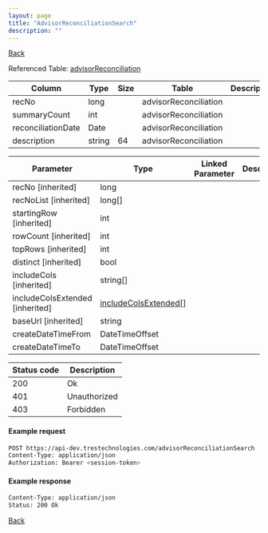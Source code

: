 ```yaml
---
layout: page
title: "AdvisorReconciliationSearch"
description: ""
---
```

<div class="nav-back"><a href="{{ 'api' | relative_url }}">Back</a></div>




Referenced Table: [advisorReconciliation](/advisorReconciliation)

| Column | Type | Size | Table | Description |
| ------ | ---- | ---- | ----- | ----------- |
| recNo | long |  | advisorReconciliation | 
| summaryCount | int |  | advisorReconciliation | 
| reconciliationDate | Date |  | advisorReconciliation | 
| description | string | 64 | advisorReconciliation | 

| Parameter | Type | Linked Parameter | Description |
| --------- | ---- | ---------------- | ----------- |
| recNo [inherited] | long |  | 
| recNoList [inherited] | long[] |  | 
| startingRow [inherited] | int |  | 
| rowCount [inherited] | int |  | 
| topRows [inherited] | int |  | 
| distinct [inherited] | bool |  | 
| includeCols [inherited] | string[] |  | 
| includeColsExtended [inherited] | [includeColsExtended[]](/includeColsExtended) |  | 
| baseUrl [inherited] | string |  | 
| createDateTimeFrom | DateTimeOffset |  | 
| createDateTimeTo | DateTimeOffset |  | 

| Status code | Description |
| ----------- | ----------- |
| 200 | Ok |
| 401 | Unauthorized |
| 403 | Forbidden |

#### Example request
```sh
POST https://api-dev.trestechnologies.com/advisorReconciliationSearch
Content-Type: application/json
Authorization: Bearer <session-token>
```

#### Example response
```sh
Content-Type: application/json
Status: 200 Ok
```


<div class="nav-back"><a href="{{ 'api' | relative_url }}">Back</a></div>
